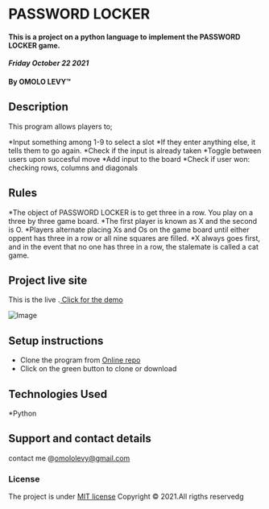 # PASSWORD LOCKER
#### This is a project on a python language to implement the PASSWORD LOCKER game.
 
 ***Friday October 22 2021*** 
#### By **OMOLO LEVY**&trade;

## Description
This program allows players to;

*Input something among 1-9 to select a slot
*If they enter anything else, it tells them to go again.
*Check if the input is already taken
*Toggle between users upon succesful move
*Add input to the board
*Check if user won: checking rows, columns and diagonals
</br>


## Rules
*The object of PASSWORD LOCKER is to get three in a row. You play on a three by three game board. 
*The first player is known as X and the second is O. 
*Players alternate placing Xs and Os on the game board until either oppent has three in a row or all nine squares are filled. 
*X always goes first, and in the event that no one has three in a row, the stalemate is called a cat game.



## Project live site
  This is the live .[ Click for the demo](https://omololevy.github.io/)

  ![Image](./images/demo.png)

## Setup instructions
* Clone the program from [Online repo](https://github.com/omololevy)
* Click on the green button to clone or download



## Technologies Used
*Python

## Support and contact details
contact me @omololevy@gmail.com
### License
The project is under [MIT license](https://github.com/omololevy/Password-Locker/blob/master/LICENSE) 
Copyright &copy; 2021.All rigths reservedg
  